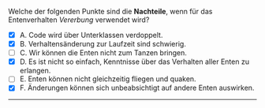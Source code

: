 Welche der folgenden Punkte sind die **Nachteile**, wenn für das Entenverhalten *Vererbung* verwendet wird?
 - [x] A. Code wird über Unterklassen verdoppelt.
 - [x] B. Verhaltensänderung zur Laufzeit sind schwierig.
 - [ ] C. Wir können die Enten nicht zum Tanzen bringen.
 - [x] D. Es ist nicht so einfach, Kenntnisse über das Verhalten aller Enten zu erlangen.
 - [ ] E. Enten können nicht gleichzeitig fliegen und quaken.
 - [x] F. Änderungen können sich unbeabsichtigt auf andere Enten auswirken.
---
